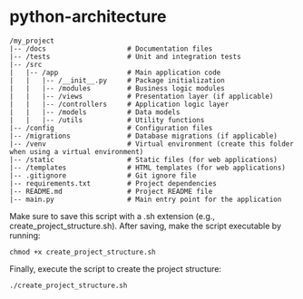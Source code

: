 # python-architecture

```
/my_project
|-- /docs                    # Documentation files
|-- /tests                   # Unit and integration tests
|-- /src
|   |-- /app                 # Main application code
|   |   |-- /__init__.py     # Package initialization
|   |   |-- /modules         # Business logic modules
|   |   |-- /views           # Presentation layer (if applicable)
|   |   |-- /controllers     # Application logic layer
|   |   |-- /models          # Data models
|   |   |-- /utils           # Utility functions
|-- /config                  # Configuration files
|-- /migrations              # Database migrations (if applicable)
|-- /venv                    # Virtual environment (create this folder when using a virtual environment)
|-- /static                  # Static files (for web applications)
|-- /templates               # HTML templates (for web applications)
|-- .gitignore               # Git ignore file
|-- requirements.txt         # Project dependencies
|-- README.md                # Project README file
|-- main.py                  # Main entry point for the application
```
Make sure to save this script with a .sh extension (e.g., create_project_structure.sh). After saving, make the script executable by running:

```
chmod +x create_project_structure.sh
```

Finally, execute the script to create the project structure:

```
./create_project_structure.sh
```

